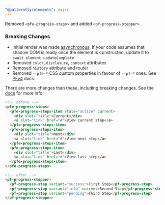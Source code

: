 ```yaml
---
"@patternfly/elements": major
---
```


Removed `<pfe-progress-steps>` and added `<pf-progress-stepper>`.

### Breaking Changes
- Initial render was made [asynchronous][async].
  If your code assumes that shadow DOM is ready once the element is constructed,
  update it to `await element.updateComplete`
- Removed `color`, `disclosure`, `context` attributes
- Removed `history` attribute and router
- Removed `--pfe-*` CSS custom properties in favour of `--pf-*` ones. See 
  [PFv4][PFv4] docs.

There are more changes than these, including breaking changes. See the 
[docs][docs] for more info.

```html
<!-- before -->
<pfe-progress-steps>
  <pfe-progress-steps-item state="active" current>
    <div slot="title">Current</div>
    <a slot="link" href="#">View current step</a>
  </pfe-progress-steps-item>
  <pfe-progress-steps-item>
    <div slot="title">Next</div>
    <a slot="link" href="#">View next step</a>
  </pfe-progress-steps-item>
  <pfe-progress-steps-item>
    <div slot="title">Last</div>
    <a slot="link" href="#">View last step</a>
  </pfe-progress-steps-item>
</pfe-progress-steps>

<!-- after -->
<pf-progress-stepper>
  <pf-progress-step variant="success">First Step</pf-progress-step>
  <pf-progress-step variant="info" current>Second Step</pf-progress-step>
  <pf-progress-step variant="pending">Third Step</pf-progress-step>
</pf-progress-stepper>
```

[docs]: https://patternflyelements.org/components/progress-stepper/
[async]: https://lit.dev/docs/components/lifecycle/#reactive-update-cycle
[PFv4]: https://patternfly.org/v4/
